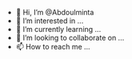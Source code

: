 - 👋 Hi, I’m @Abdoulminta
- 👀 I’m interested in ...
- 🌱 I’m currently learning ...
- 💞️ I’m looking to collaborate on ...
- 📫 How to reach me ...

<!---
Abdoulminta/Abdoulminta is a ✨ special ✨ repository because its `README.md` (this file) appears on your GitHub profile.
You can click the Preview link to take a look at your changes.
--->
